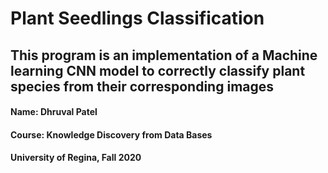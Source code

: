 # Plant Seedlings Classification

## This program is an implementation of a Machine learning CNN model to correctly classify plant species from their corresponding images

#### Name: Dhruval Patel

#### Course: Knowledge Discovery from Data Bases

#### University of Regina, Fall 2020
